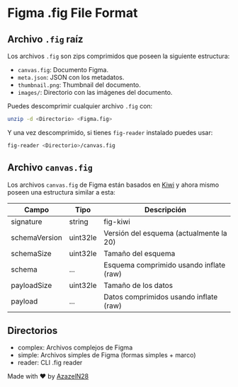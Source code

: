 # Figma .fig File Format

## Archivo `.fig` raíz

Los archivos `.fig` son zips comprimidos que poseen la siguiente estructura:

- `canvas.fig`: Documento Figma.
- `meta.json`: JSON con los metadatos.
- `thumbnail.png`: Thumbnail del documento.
- `images/`: Directorio con las imágenes del documento.

Puedes descomprimir cualquier archivo `.fig` con:

```sh
unzip -d <Directorio> <Figma.fig>
```

Y una vez descomprimido, si tienes `fig-reader` instalado puedes usar:

```sh
fig-reader <Directorio>/canvas.fig
```

## Archivo `canvas.fig`

Los archivos `canvas.fig` de Figma están basados en
[Kiwi](https://github.com/evanw/kiwi) y ahora mismo poseen una estructura
similar a esta:

| Campo         | Tipo     | Descripción                             |
| ------------- | -------- | --------------------------------------- |
| signature     | string   | fig-kiwi                                |
| schemaVersion | uint32le | Versión del esquema (actualmente la 20) |
| schemaSize    | uint32le | Tamaño del esquema                      |
| schema        | ...      | Esquema comprimido usando inflate (raw) |
| payloadSize   | uint32le | Tamaño de los datos                     |
| payload       | ...      | Datos comprimidos usando inflate (raw)  |

## Directorios

- complex: Archivos complejos de Figma
- simple: Archivos simples de Figma (formas simples + marco)
- reader: CLI .fig reader

Made with :heart: by [AzazelN28](https://github.com/azazeln28)
